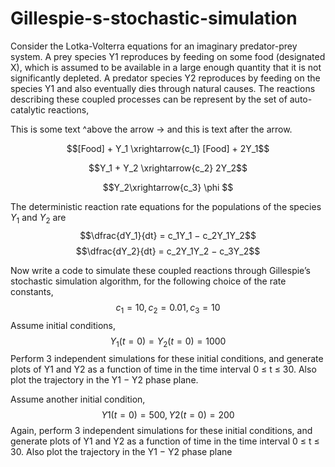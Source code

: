 # Gillespie-s-stochastic-simulation

Consider the Lotka-Volterra equations for an imaginary predator-prey system. A prey species
Y1 reproduces by feeding on some food (designated X), which is assumed to be available in a
large enough quantity that it is not significantly depleted. A predator species Y2 reproduces by
feeding on the species Y1 and also eventually dies through natural causes.
The reactions describing these coupled processes can be represent by the set of auto-catalytic
reactions,

This is some text ^above the arrow -> and this is text after the arrow.

$$[Food] + Y_1 \xrightarrow{c_1} [Food] + 2Y_1$$

$$Y_1 + Y_2 \xrightarrow{c_2} 2Y_2$$

$$Y_2\xrightarrow{c_3} \phi $$

The deterministic reaction rate equations for the populations of the species $Y_1$ and $Y_2$ are
$$\dfrac{dY_1}{dt} = c_1Y_1 − c_2Y_1Y_2$$
$$\dfrac{dY_2}{dt} = c_2Y_1Y_2 − c_3Y_2$$

Now write a code to simulate these coupled reactions through Gillespie’s stochastic simulation
algorithm, for the following choice of the rate constants,
$$c_1 = 10, c_2 = 0.01, c_3 = 10$$
Assume initial conditions,
$$Y_1(t = 0) = Y_2(t = 0) = 1000$$
Perform 3 independent simulations for these initial conditions, and generate plots of Y1 and Y2
as a function of time in the time interval 0 ≤ t ≤ 30. Also plot the trajectory in the Y1 − Y2
phase plane.

Assume another initial condition,
$$Y1(t = 0) = 500, Y2(t = 0) = 200$$
Again, perform 3 independent simulations for these initial conditions, and generate plots of Y1
and Y2 as a function of time in the time interval 0 ≤ t ≤ 30. Also plot the trajectory in the
Y1 − Y2 phase plane
